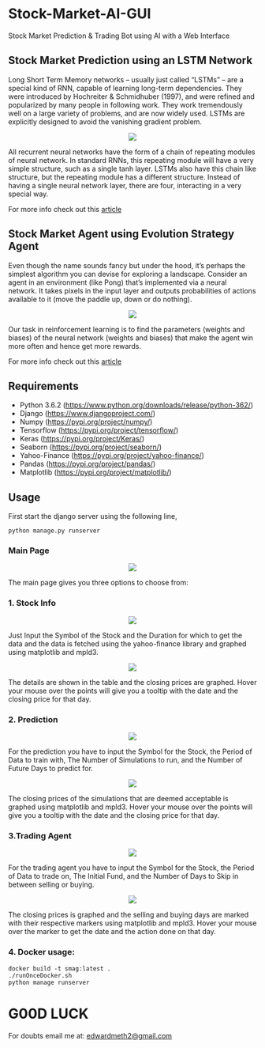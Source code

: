 # Stock-Market-AI-GUI
Stock Market Prediction &amp; Trading Bot using AI with a Web Interface

## Stock Market Prediction using an LSTM Network
Long Short Term Memory networks – usually just called “LSTMs” – are a special kind of RNN, capable of learning long-term dependencies. They were introduced by Hochreiter & Schmidhuber (1997), and were refined and popularized by many people in following work. They work tremendously well on a large variety of problems, and are now widely used. LSTMs are explicitly designed to avoid the vanishing gradient problem. 

<p align="center">
<img src="https://github.com/intel-eth/ai-trading/blob/master/assets/lstm_model.png" align="middle" />  </p>

All recurrent neural networks have the form of a chain of repeating modules of neural network. In standard RNNs, this repeating module will have a very simple structure, such as a single tanh layer. LSTMs also have this chain like structure, but the repeating module has a different structure. Instead of having a single neural network layer, there are four, interacting in a very special way.

For more info check out this [article](https://colah.github.io/posts/2015-08-Understanding-LSTMs/)

## Stock Market Agent using Evolution Strategy Agent

Even though the name sounds fancy but under the hood, it’s perhaps the simplest algorithm you can devise for exploring a landscape. Consider an agent in an environment (like Pong) that’s implemented via a neural network. It takes pixels in the input layer and outputs probabilities of actions available to it (move the paddle up, down or do nothing).

<p align="center">
<img src="https://github.com/intel-eth/ai-trading/blob/master/assets/evolve_agent.png" align="middle" />  </p>

Our task in reinforcement learning is to find the parameters (weights and biases) of the neural network (weights and biases) that make the agent win more often and hence get more rewards. 

For more info check out this [article](https://towardsdatascience.com/reinforcement-learning-without-gradients-evolving-agents-using-genetic-algorithms-8685817d84f)

## Requirements
* Python 3.6.2 (https://www.python.org/downloads/release/python-362/)
* Django (https://www.djangoproject.com/)
* Numpy (https://pypi.org/project/numpy/)
* Tensorflow (https://pypi.org/project/tensorflow/)
* Keras (https://pypi.org/project/Keras/)
* Seaborn (https://pypi.org/project/seaborn/)
* Yahoo-Finance (https://pypi.org/project/yahoo-finance/)
* Pandas (https://pypi.org/project/pandas/)
* Matplotlib (https://pypi.org/project/matplotlib/)

## Usage

First start the django server using the following line,
```
python manage.py runserver
```
### Main Page
<p align="center">
<img src="https://github.com/intel-eth/ai-trading/blob/master/assets/Main.PNG" align="middle" />  </p>

The main page gives you three options to choose from:

### 1. Stock Info
<p align="center">
<img src="https://github.com/intel-eth/ai-trading/blob/master/assets/Info.PNG" align="middle" />  </p>
Just Input the Symbol of the Stock and the Duration for which to get the data and the data is fetched using the yahoo-finance library and graphed using matplotlib and mpld3.
<p align="center">
<img src="https://github.com/intel-eth/ai-trading/blob/master/assets/Info-done.png" align="middle" />  </p>
The details are shown in the table and the closing prices are graphed. Hover your mouse over the points will give you a tooltip with the date and the closing price for that day.

### 2. Prediction
<p align="center">
<img src="https://github.com/intel-eth/ai-trading/blob/master/assets/Prediction.png" align="middle" />  </p>
For the prediction you have to input the Symbol for the Stock, the Period of Data to train with, The Number of Simulations to run, and the Number of Future Days to predict for.
<p align="center">
<img src="https://github.com/intel-eth/ai-trading/blob/master/assets/Prediction-done.png" align="middle" />  </p>
The closing prices of the simulations that are deemed acceptable is graphed using matplotlib and mpld3. Hover your mouse over the points will give you a tooltip with the date and the closing price for that day.

### 3.Trading Agent
<p align="center">
<img src="https://github.com/intel-eth/ai-trading/blob/master/assets/Agent.png" align="middle" />  </p>
For the trading agent you have to input the Symbol for the Stock, the Period of Data to trade on, The Initial Fund, and the Number of Days to Skip in between selling or buying.
<p align="center">
<img src="https://github.com/intel-eth/ai-trading/blob/master/assets/Agent-done.png" align="middle" />  </p>
The closing prices is graphed and the selling and buying days are marked with their respective markers using matplotlib and mpld3. Hover your mouse over the marker to get the date and the action done on that day.


### 4. Docker usage:
```
docker build -t smag:latest . 
./runOnceDocker.sh 
python manage runserver
```

# G00D LUCK

For doubts email me at:
edwardmeth2@gmail.com
